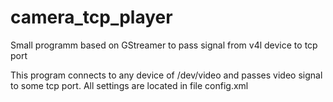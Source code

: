 camera_tcp_player
=================

Small programm based on GStreamer to pass signal from v4l device to tcp port

This program connects to any device of /dev/video and passes video signal to some tcp port. 
All settings are located in file config.xml
